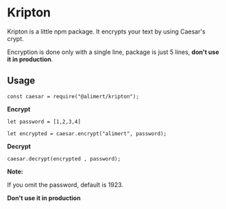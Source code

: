 # Kripton

Kripton is a little npm package. It encrypts  your text by using Caesar's crypt. 

Encryption is done only with a single line, package is just 5 lines, **don't use it in production**. 

## Usage

`const caesar = require("@alimert/kripton");`

**Encrypt**

`let password = [1,2,3,4]`

`let encrypted = caesar.encrypt("alimert", password);`

**Decrypt**

`caesar.decrypt(encrypted , password);`



**Note:**

If you omit the password, default is 1923.



**Don't use it in production**